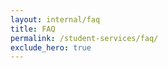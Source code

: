 ```yaml
---
layout: internal/faq
title: FAQ
permalink: /student-services/faq/
exclude_hero: true
---
```


<!--- This child document initializes the page in Jekyll. -->